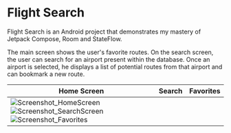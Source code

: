 

# Flight Search

Flight Search is an Android project that demonstrates my mastery of Jetpack Compose, Room and StateFlow.

The main screen shows the user's favorite routes. On the search screen, the user can search for an airport present within the database. Once an airport is selected, he displays a list of potential routes from that airport and can bookmark a new route.

| Home Screen | Search | Favorites |
|---|---|---|
| ![Screenshot_HomeScreen](https://github.com/user-attachments/assets/d1c9bda2-4af9-4f9e-b012-e9e7e7ed4d72) ![Screenshot_SearchScreen](https://github.com/user-attachments/assets/a429aae2-05eb-497d-a4e7-931d4bbeb189) ![Screenshot_Favorites](https://github.com/user-attachments/assets/0a7bee66-94e4-4005-adf4-36f5729393f2) |
